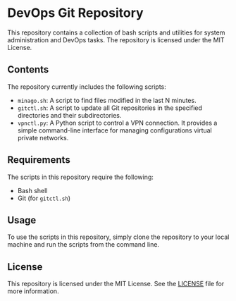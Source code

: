 # DevOps Git Repository

This repository contains a collection of bash scripts and utilities for system administration and DevOps tasks. The repository is licensed under the MIT License.

## Contents

The repository currently includes the following scripts:

- `minago.sh`: A script to find files modified in the last N minutes.
- `gitctl.sh`: A script to update all Git repositories in the specified directories and their subdirectories.
- `vpnctl.py`: A Python script to control a VPN connection. It provides a simple command-line interface for managing configurations virtual private networks.

## Requirements

The scripts in this repository require the following:

- Bash shell
- Git (for `gitctl.sh`)

## Usage

To use the scripts in this repository, simply clone the repository to your local machine and run the scripts from the command line.

## License

This repository is licensed under the MIT License. See the [LICENSE](LICENSE) file for more information.
